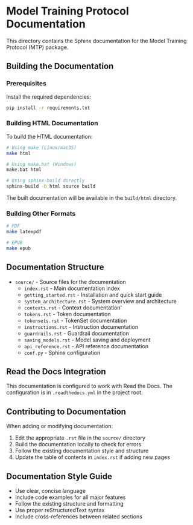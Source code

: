 # Model Training Protocol Documentation

This directory contains the Sphinx documentation for the Model Training Protocol (MTP) package.

## Building the Documentation

### Prerequisites

Install the required dependencies:

```bash
pip install -r requirements.txt
```

### Building HTML Documentation

To build the HTML documentation:

```bash
# Using make (Linux/macOS)
make html

# Using make.bat (Windows)
make.bat html

# Using sphinx-build directly
sphinx-build -b html source build
```

The built documentation will be available in the `build/html` directory.

### Building Other Formats

```bash
# PDF
make latexpdf

# EPUB
make epub
```

## Documentation Structure

- `source/` - Source files for the documentation
  - `index.rst` - Main documentation index
  - `getting_started.rst` - Installation and quick start guide
  - `system_architecture.rst` - System overview and architecture
  - `contexts.rst` - Context documentation'
  - `tokens.rst` - Token documentation
  - `tokensets.rst` - TokenSet documentation
  - `instructions.rst` - Instruction documentation
  - `guardrails.rst` - Guardrail documentation
  - `saving_models.rst` - Model saving and deployment
  - `api_reference.rst` - API reference documentation
  - `conf.py` - Sphinx configuration

## Read the Docs Integration

This documentation is configured to work with Read the Docs. The configuration is in `.readthedocs.yml` in the project root.

## Contributing to Documentation

When adding or modifying documentation:

1. Edit the appropriate `.rst` file in the `source/` directory
2. Build the documentation locally to check for errors
3. Follow the existing documentation style and structure
4. Update the table of contents in `index.rst` if adding new pages

## Documentation Style Guide

- Use clear, concise language
- Include code examples for all major features
- Follow the existing structure and formatting
- Use proper reStructuredText syntax
- Include cross-references between related sections
